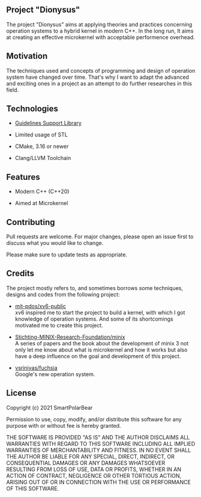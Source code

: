 ## Project "Dionysus"
The project "Dionysus" aims at applying theories and practices concerning operation systems to a hybrid kernel in modern C++. In the long run, It aims at creating an effective microkernel with acceptable performence overhead.

## Motivation

The techniques used and concepts of programming and design of operation system have changed over time. That's why I want to adapt the advanced and exciting ones in a project as an attempt to do further researches in this field.

## Technologies
  
- [Guidelines Support Library](https://github.com/microsoft/GSL.git)

- Limited usage of STL

- CMake, 3.16 or newer

- Clang/LLVM Toolchain


## Features

- Modern C++ (C++20)

- Aimed at Microkernel


## Contributing

Pull requests are welcome. For major changes, please open an issue first to discuss what you would like to change.  

Please make sure to update tests as appropriate. 

## Credits
The project mostly refers to, and sometimes borrows some techniques, designs and codes from the following project:  
- [mit-pdos/xv6-public](https://github.com/mit-pdos/xv6-public)  
xv6 inspired me to start the project to build a kernel, with which I got knowledge of operation systems. And some of its shortcomings motivated me to create this project. 
- [Stichting-MINIX-Research-Foundation/minix](https://github.com/Stichting-MINIX-Research-Foundation/minix)    
A series of papers and the book about the development of minix 3 not only let me know about what is microkernel and how it works but also have a deep influence on the goal and development of this project.

- [vsrinivas/fuchsia](https://github.com/vsrinivas/fuchsia)  
Google's new operation system.  

## License
Copyright (c) 2021 SmartPolarBear

Permission to use, copy, modify, and/or distribute this software for any
purpose with or without fee is hereby granted.

THE SOFTWARE IS PROVIDED "AS IS" AND THE AUTHOR DISCLAIMS ALL WARRANTIES WITH
REGARD TO THIS SOFTWARE INCLUDING ALL IMPLIED WARRANTIES OF MERCHANTABILITY
AND FITNESS. IN NO EVENT SHALL THE AUTHOR BE LIABLE FOR ANY SPECIAL, DIRECT,
INDIRECT, OR CONSEQUENTIAL DAMAGES OR ANY DAMAGES WHATSOEVER RESULTING FROM
LOSS OF USE, DATA OR PROFITS, WHETHER IN AN ACTION OF CONTRACT, NEGLIGENCE OR
OTHER TORTIOUS ACTION, ARISING OUT OF OR IN CONNECTION WITH THE USE OR
PERFORMANCE OF THIS SOFTWARE.